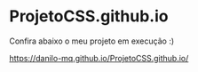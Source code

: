 # ProjetoCSS.github.io

Confira abaixo o meu projeto em execução :)

https://danilo-mq.github.io/ProjetoCSS.github.io/
